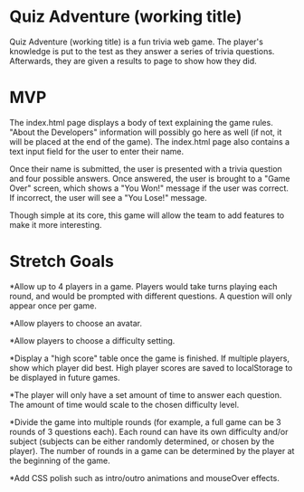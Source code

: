 # Quiz Adventure (working title)

Quiz Adventure (working title) is a fun trivia web game. The player's knowledge is put to the test as they answer a series of trivia questions. Afterwards, they are given a results to page to show how they did.

# MVP
The index.html page displays a body of text explaining the game rules. "About the Developers" information will possibly go here as well (if not, it will be placed at the end of the game). The index.html page also contains a text input field for the user to enter their name.

Once their name is submitted, the user is presented with a trivia question and four possible answers. Once answered, the user is brought to a "Game Over" screen, which shows a "You Won!" message if the user was correct. If incorrect, the user will see a "You Lose!" message.

Though simple at its core, this game will allow the team to add features to make it more interesting.

# Stretch Goals
*Allow up to 4 players in a game. Players would take turns playing each round, and would be prompted with different questions. A question will only appear once per game.

*Allow players to choose an avatar.

*Allow players to choose a difficulty setting.

*Display a "high score" table once the game is finished. If multiple players, show which player did best. High player scores are saved to localStorage to be displayed in future games.

*The player will only have a set amount of time to answer each question. The amount of time would scale to the chosen difficulty level.

*Divide the game into multiple rounds (for example, a full game can be 3 rounds of 3 questions each). Each round can have its own difficulty and/or subject (subjects can be either randomly determined, or chosen by the player). The number of rounds in a game can be determined by the player at the beginning of the game. 

*Add CSS polish such as intro/outro animations and mouseOver effects.




